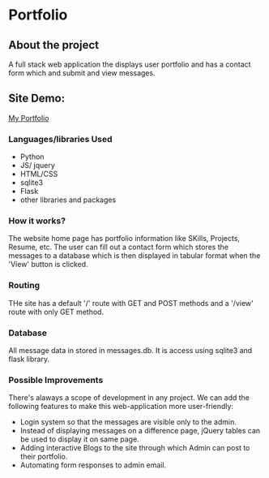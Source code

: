 # Portfolio
## About the project
A full stack web application the displays user portfolio and has a contact form which and submit and view messages.
## Site Demo: 
[My Portfolio](https://devansh-portfolio.herokuapp.com/)
### Languages/libraries Used
- Python
- JS/ jquery
- HTML/CSS
- sqlite3
- Flask
- other libraries and packages
### How it works?
The website home page has portfolio information like SKills, Projects, Resume, etc. The user can fill out a contact form which stores the messages to a database which is then displayed in tabular format when the 'View' button is clicked.
### Routing
THe site has a default '/' route with GET and POST methods and a '/view' route with only GET method.
### Database
All message data in stored in messages.db. It is access using sqlite3 and flask library. 
### Possible Improvements
There's alaways a scope of development in any project. We can add the following features to make this web-application more user-friendly:

- Login system so that the messages are visible only to the admin.
- Instead of displaying messages on a difference page, jQuery tables can be used to display it on same page.
- Adding interactive Blogs to the site through which Admin can post to their portfolio.
- Automating form responses to admin email.

